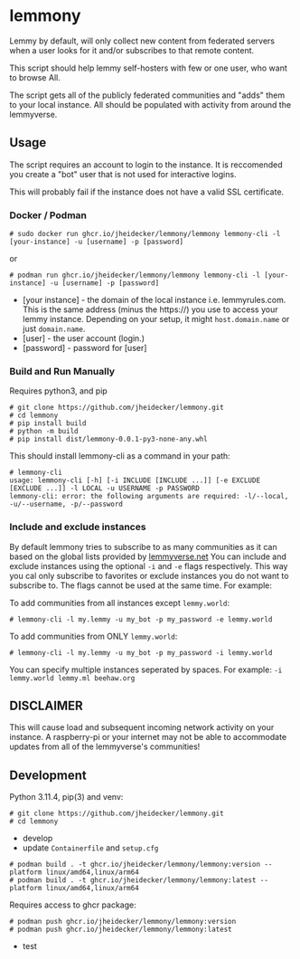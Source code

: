
# lemmony

Lemmy by default, will only collect new content from federated servers when a user looks for it and/or subscribes to that remote content.

This script should help lemmy self-hosters with few or one user, who want to browse All.

The script gets all of the publicly federated communities and "adds" them to your local instance. All should be populated with activity from around the lemmyverse.

## Usage

The script requires an account to login to the instance. It is reccomended you create a "bot" user that is not used for interactive logins.

This will probably fail if the instance does not have a valid SSL certificate.

### Docker / Podman

```
# sudo docker run ghcr.io/jheidecker/lemmony/lemmony lemmony-cli -l [your-instance] -u [username] -p [password]
```
or
```
# podman run ghcr.io/jheidecker/lemmony/lemmony lemmony-cli -l [your-instance] -u [username] -p [password] 
```
- [your instance] - the domain of the local instance i.e. lemmyrules.com. This is the same address (minus the https://) you use to access your lemmy instance. Depending on your setup, it might `host.domain.name` or just `domain.name`.
- [user] - the user account (login.)
- [password] - password for [user]

### Build and Run Manually

Requires python3, and pip

```
# git clone https://github.com/jheidecker/lemmony.git
# cd lemmony
# pip install build
# python -m build
# pip install dist/lemmony-0.0.1-py3-none-any.whl
```

This should install lemmony-cli as a command in your path:

```
# lemmony-cli
usage: lemmony-cli [-h] [-i INCLUDE [INCLUDE ...]] [-e EXCLUDE [EXCLUDE ...]] -l LOCAL -u USERNAME -p PASSWORD
lemmony-cli: error: the following arguments are required: -l/--local, -u/--username, -p/--password
```

### Include and exclude instances

By default lemmony tries to subscribe to as many communities as it can based on the global lists provided by [lemmyverse.net](lemmyverse.net) You can include and exclude instances using the optional `-i` and `-e` flags respectively. This way you cal only subscribe to favorites or exclude instances you do not want to subscribe to. The flags cannot be used at the same time. For example:

To add communities from all instances except `lemmy.world`:

```
# lemmony-cli -l my.lemmy -u my_bot -p my_password -e lemmy.world
```

To add communities from ONLY `lemmy.world`:

```
# lemmony-cli -l my.lemmy -u my_bot -p my_password -i lemmy.world
```

You can specify multiple instances seperated by spaces. For example: `-i lemmy.world lemmy.ml beehaw.org`

## DISCLAIMER

This will cause load and subsequent incoming network activity on your instance. A raspberry-pi or your internet may not be able to accommodate updates from all of the lemmyverse's communities!

## Development

Python 3.11.4, pip(3) and venv:

```
# git clone https://github.com/jheidecker/lemmony.git
# cd lemmony
```
- develop
- update `Containerfile` and `setup.cfg`
```
# podman build . -t ghcr.io/jheidecker/lemmony/lemmony:version --platform linux/amd64,linux/arm64
# podman build . -t ghcr.io/jheidecker/lemmony/lemmony:latest --platform linux/amd64,linux/arm64
```
Requires access to ghcr package:
```
# podman push ghcr.io/jheidecker/lemmony/lemmony:version
# podman push ghcr.io/jheidecker/lemmony/lemmony:latest
```
- test